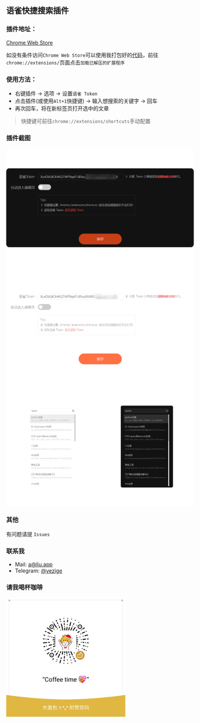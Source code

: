 ## 语雀快捷搜索插件

### 插件地址：

[Chrome Web Store](https://chrome.google.com/webstore/detail/yuque-helper/lffaohdkiepcnjnnbngjbmpgegbnepgf?hl=zh-CN)

如没有条件访问`Chrome Web Store`可以使用我打包好的[代码](https://github.com/yezige/yuque-search/releases/latest/download/yuque-search-release-latest.zip)，前往`chrome://extensions/`页面点击`加载已解压的扩展程序`

### 使用方法：

- 右键插件 -> 选项 -> 设置`语雀 Token`
- 点击插件(或使用`Alt+1`快捷键) -> 输入想搜索的关键字 -> 回车
- 再次回车，将在新标签页打开选中的文章

> 快捷键可前往`chrome://extensions/shortcuts`手动配置

### 插件截图

<img src="static/images/preview3.png" height="320" alt="预览3" align=center style="display: block;" />
<img src="static/images/preview2.png" height="320" alt="预览2" align=center style="display: block;" />
<img src="static/images/preview1.png" height="320" alt="预览1" align=center style="display: block;" />

### 其他

有问题请提 `Issues`

### 联系我

- Mail: [a@liu.app](mailto:a@liu.app)
- Telegram: [@yezige](https://t.me/yezige)

### 请我喝杯咖啡

<img src="static/images/praise_small.jpg" width="320" height="320" alt="请我喝杯咖啡" align=center />
